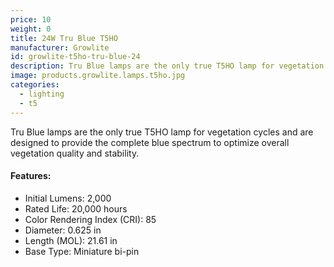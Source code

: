 ```yaml
---
price: 10
weight: 0
title: 24W Tru Blue T5HO
manufacturer: Growlite
id: growlite-t5ho-tru-blue-24
description: Tru Blue lamps are the only true T5HO lamp for vegetation cycles and are designed to provide the complete blue spectrum to optimize overall vegetation quality and stability.
image: products.growlite.lamps.t5ho.jpg
categories:
  - lighting
  - t5
---
```


Tru Blue lamps are the only true T5HO lamp for vegetation cycles and are designed to provide the complete blue spectrum to optimize overall vegetation quality and stability.

#### Features:

* Initial Lumens: 2,000
* Rated Life: 20,000 hours
* Color Rendering Index (CRI): 85
* Diameter: 0.625 in
* Length (MOL): 21.61 in
* Base Type: Miniature bi-pin
